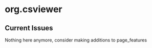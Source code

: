 ﻿# org.csviewer


## Current Issues 
Nothing here anymore, consider making additions to page_features
